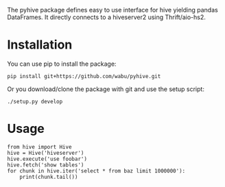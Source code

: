 The pyhive package defines easy to use interface for hive yielding pandas DataFrames.
It directly connects to a hiveserver2 using Thrift/aio-hs2.

Installation
============
You can use pip to install the package:
```
pip install git+https://github.com/wabu/pyhive.git
```

Or you download/clone the package with git and use the setup script:
```
./setup.py develop
```

Usage
=====
```
from hive import Hive
hive = Hive('hiveserver')
hive.execute('use foobar')
hive.fetch('show tables')
for chunk in hive.iter('select * from baz limit 1000000'):
    print(chunk.tail())
```

